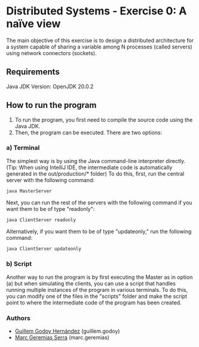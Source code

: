 ﻿# Distributed Systems - Exercise 0: A naïve view
The main objective of this exercise is to design a distributed architecture for a system capable of sharing a variable among N processes (called servers) using network connectors (sockets).

## Requirements
Java JDK Version: OpenJDK 20.0.2

## How to run the program
1. To run the program, you first need to compile the source code using the Java JDK.
2. Then, the program can be executed. There are two options:

### a) Terminal
The simplest way is by using the Java command-line interpreter directly.
(Tip: When using IntelliJ IDE, the intermediate code is automatically generated in the out/production/* folder)
To do this, first, run the central server with the following command:
```bash
java MasterServer
```
Next, you can run the rest of the servers with the following command if you want them to be of type "readonly":
```bash
java ClientServer readonly
```
Alternatively, if you want them to be of type "updateonly," run the following command:
```bash
java ClientServer updateonly
```

### b) Script
Another way to run the program is by first executing the Master as in option (a) but when simulating the clients, you can use a script that handles running multiple instances of the program in various terminals. To do this, you can modify one of the files in the "scripts" folder and make the script point to where the intermediate code of the program has been created.

### Authors
- [Guillem Godoy Hernández](https://github.com/guillemghdz) (guillem.godoy)
- [Marc Geremias Serra](https://github.com/marcgeremias) (marc.geremias)
